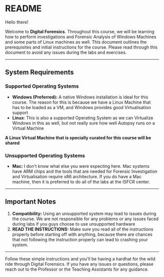 # README

Hello there!

Welcome to **Digital Forensics**. Throughout this course, we will be learning how to perform investigations and Forensic Analysis of Windows Machines and some parts of Linux machines as well. This document outlines the prerequisites and initial instructions for the course. Please read through this document to avoid any issues during the labs and exercises.

---

## System Requirements

### Supported Operating Systems
- **Windows (Preferred):** A native Windows installation is ideal for this course. The reason for this is because we have a Linux Machine that has to be loaded as a VM, and Windows provides good Virtualisation support
- **Linux**: This is also a supported Operating System as we can Virtualize Windows in this as well, but not really sure how well Autopsy runs on a Virtual Machine

**A Linux Virtual Machine that is specially curated for this course will be shared**

### Unsupported Operating Systems
- **Mac:** I don't know what else you were expecting here. Mac systems have ARM chips and the tools that are needed for Forensic Investigation and Virtualisation require x86 architecture. If you do have a Mac machine, then it is preferred to do all of the labs at the ISFCR center.

---

## Important Notes

1. **Compatibility:** Using an unsupported system may lead to issues during the course. We are not responsible for any problems or any issues faced during labs if you guys choose to use unsupported hardware
2. **READ THE INSTRUCTIONS:** Make sure you read all of the instructions properly before starting off with anything, because there are chances that not following the instruction properly can lead to crashing your system.

---

Follow these simple instructions and you'll be having a hardhat for the wild ride through Digital Forensics. If you have any issues or questions, please reach out to the Professor or the Teaching Assistants for any guidance.
